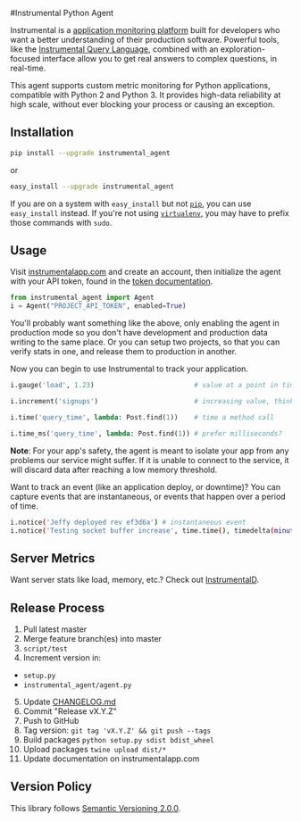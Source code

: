 #Instrumental Python Agent

Instrumental is a [application monitoring platform](https://instrumentalapp.com) built for developers who want a better understanding of their production software. Powerful tools, like the [Instrumental Query Language](https://instrumentalapp.com/docs/query-language), combined with an exploration-focused interface allow you to get real answers to complex questions, in real-time.

This agent supports custom metric monitoring for Python applications, compatible with Python 2 and Python 3. It provides high-data reliability at high scale, without ever blocking your process or causing an exception.


## Installation

```bash
pip install --upgrade instrumental_agent
```

or

```bash
easy_install --upgrade instrumental_agent
```

If you are on a system with `easy_install` but not [`pip`](http://www.pip-installer.org/en/latest/index.html), you can use `easy_install` instead. If you're not using [`virtualenv`](http://www.virtualenv.org/), you may have to prefix those commands with `sudo`.


## Usage

Visit [instrumentalapp.com](https://instrumentalapp.com) and create an account, then initialize the agent with your API token, found in the [token documentation](https://instrumentalapp.com/docs/tokens).

```python
from instrumental_agent import Agent
i = Agent("PROJECT_API_TOKEN", enabled=True)
```

You'll  probably want something like the above, only enabling the agent in production mode so you don't have development and production data writing to the same place. Or you can setup two projects, so that you can verify stats in one, and release them to production in another.

Now you can begin to use Instrumental to track your application.

```python
i.gauge('load', 1.23)                         # value at a point in time

i.increment('signups')                        # increasing value, think "events"

i.time('query_time', lambda: Post.find(1))    # time a method call

i.time_ms('query_time', lambda: Post.find(1)) # prefer milliseconds?
```

**Note**: For your app's safety, the agent is meant to isolate your app from any problems our service might suffer. If it is unable to connect to the service, it will discard data after reaching a low memory threshold.

Want to track an event (like an application deploy, or downtime)? You can capture events that are instantaneous, or events that happen over a period of time.

```sh
i.notice('Jeffy deployed rev ef3d6a') # instantaneous event
i.notice('Testing socket buffer increase', time.time(), timedelta(minutes=20)) # an event with a duration
```


## Server Metrics

Want server stats like load, memory, etc.? Check out [InstrumentalD](https://github.com/instrumental/instrumentald).

## Release Process

1. Pull latest master
2. Merge feature branch(es) into master
3. `script/test`
4. Increment version in:
  - `setup.py`
  - `instrumental_agent/agent.py`
5. Update [CHANGELOG.md](CHANGELOG.md)
6. Commit "Release vX.Y.Z"
7. Push to GitHub
8. Tag version: `git tag 'vX.Y.Z' && git push --tags`
9. Build packages `python setup.py sdist bdist_wheel`
10. Upload packages `twine upload dist/*`
11. Update documentation on instrumentalapp.com


## Version Policy

This library follows [Semantic Versioning 2.0.0](http://semver.org).
